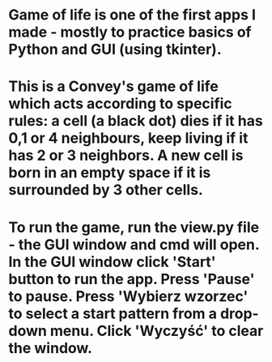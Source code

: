# Game of life is one of the first apps I made - mostly to practice basics of Python and GUI (using tkinter).
# This is a Convey's game of life which acts according to specific rules: a cell (a black dot) dies if it has 0,1 or 4 neighbours, keep living if it has 2 or 3 neighbors. A new cell is born in an empty space if it is surrounded by 3 other cells. 
# To run the game, run the view.py file - the GUI window and cmd will open. In the GUI window click 'Start' button to run the app. Press 'Pause' to pause. Press 'Wybierz wzorzec' to select a start pattern from a drop-down menu. Click 'Wyczyść' to clear the window. 
